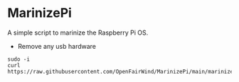 # MarinizePi
A simple script to marinize the Raspberry Pi OS.

* Remove any usb hardware 
```
sudo -i
curl https://raw.githubusercontent.com/OpenFairWind/MarinizePi/main/marinizepi.sh|bash
```


